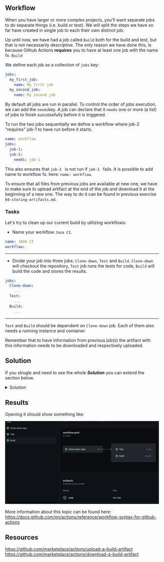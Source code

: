## Workflow

When you have larger or more complex projects, you’ll want separate jobs to do separate things (i.e. build or test).
We will split the steps we have so far have created in single job to each their own distinct job.

Up until now, we have had a job called `Build` both for the build and test, but that is not necessarily descriptive.
The only reason we have done this, is because Github Actions **requires** you to have at least one job with the name fx. `Build`

We define each job as a collection of `jobs` key:

```YAML
jobs:
  my_first_job:
    name: My first job
  my_second_job:
    name: My second job
```

By default all jobs are run in parallel. To control the order of jobs execution, we can add the `needs`key. 
A job can declare that it `needs` one or more (a list) of jobs to finish successfully before it is triggered.

To run the two jobs sequentially we define a workflow where job-2 "requires" job-1 to have run before it starts.

```YAML
name: workflow
jobs:
  job-1:
  job-2:
    needs: job-1
```

This also ensures that `job-2 ` is not run if `job-1 ` fails. It is possible to add name to workflow fx. here: `name: workflow`.

To ensure that all files from previous jobs are available at new one, we have to make sure to upload artifact at the end of the job and download it at the beginning of a new one. The way to do it can be found in previous exercise `04-storing-artifacts.md`.

### Tasks

Let's try to clean up our current build by utilizing workflows:

- Name your workflow `Java CI`.

```YAML
name: JAVA CI
workflow:
```

___

- Divide your job into three jobs: `Clone-down`, `Test` and `Build`. `Clone-down` will checkout the repository, `Test` job runs the tests for code, `Build` will build the code and stores the results.

```YAML
jobs: 
  Clone-down:
    ...
  Test:
    ...
  Build:
    ...

```
___

`Test` and `Build` should be dependent on `Clone-down` job. Each of them also needs a running instance and container.

Remember that to have information from previous job(s) the artifact with this information needs to be downloaded and respectively uploaded.

## Solution

If you strugle and need to see the whole ***Solution*** you can extend the section below. 
<details>
    <summary> Solution </summary>

```YAML
name: Java CI
on: push
jobs:
  Clone-down:
    name: Clone down repo
    runs-on: ubuntu-latest
    container: gradle:6-jdk11
    steps:
    - uses: actions/checkout@v2
    - name: Upload Repo
      uses: actions/upload-artifact@v2
      with:
        name: code
        path: .
  Test:
      runs-on: ubuntu-latest
      needs: Clone-down
      container: gradle:6-jdk11
      steps:
      - name: Download code
        uses: actions/download-artifact@v2
        with:
          name: code
          path: .
      - name: Test with Gradle
        run: chmod +x ci/unit-test-app.sh && ci/unit-test-app.sh
  Build:
      runs-on: ubuntu-latest
      needs: Clone-down
      container: gradle:6-jdk11
      steps:
      - name: Download code
        uses: actions/download-artifact@v2
        with:
          name: code
          path: .
      - name: Build with Gradle
        run: chmod +x ci/build-app.sh && ci/build-app.sh
      - name: Upload Repo
        uses: actions/upload-artifact@v2
        with:
          name: code
          path: .
 ```
 </details>

## Results

Opening it should show something like:

![Screenshot workflow](img/workflow.png)

More information about this topic can be found here: https://docs.github.com/en/actions/reference/workflow-syntax-for-github-actions

## Resources

https://github.com/marketplace/actions/upload-a-build-artifact
https://github.com/marketplace/actions/download-a-build-artifact
